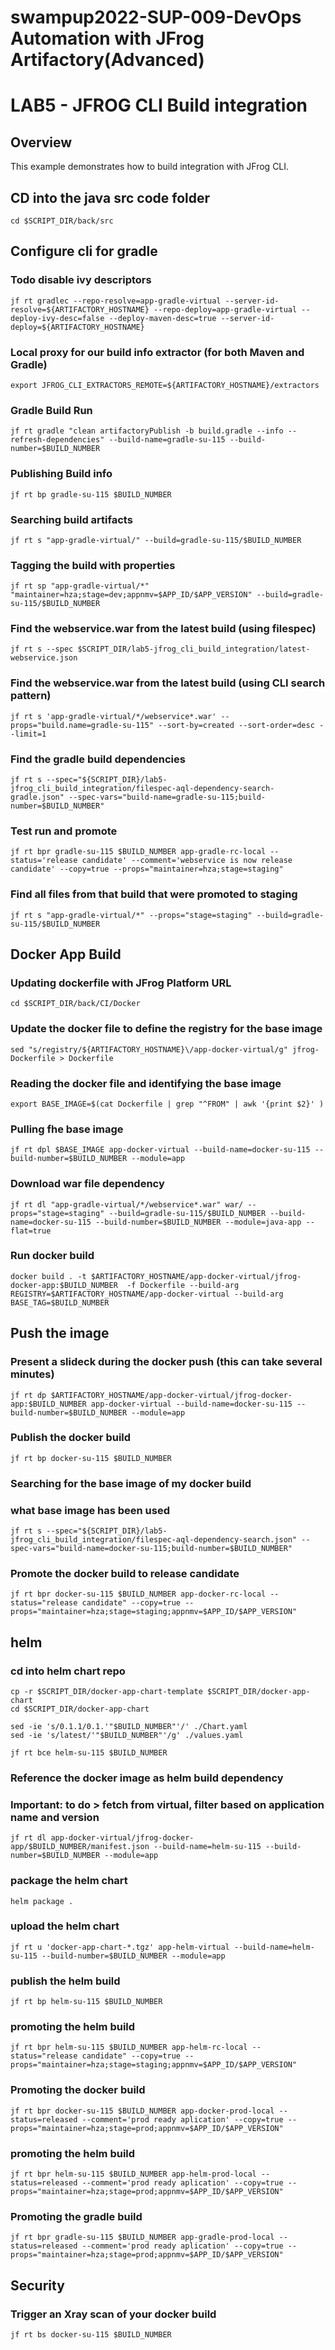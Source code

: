 # swampup2022-SUP-009-DevOps Automation with JFrog Artifactory(Advanced) 
# LAB5 - JFROG CLI Build integration

## Overview
This example demonstrates how to build integration with JFrog CLI.

## CD into the java src code folder 
```console
cd $SCRIPT_DIR/back/src
```

## Configure cli for gradle
### Todo disable ivy descriptors
```console
jf rt gradlec --repo-resolve=app-gradle-virtual --server-id-resolve=${ARTIFACTORY_HOSTNAME} --repo-deploy=app-gradle-virtual --deploy-ivy-desc=false --deploy-maven-desc=true --server-id-deploy=${ARTIFACTORY_HOSTNAME}
```

### Local proxy for our build info extractor (for both Maven and Gradle)
```console
export JFROG_CLI_EXTRACTORS_REMOTE=${ARTIFACTORY_HOSTNAME}/extractors
```

### Gradle Build Run
```console
jf rt gradle "clean artifactoryPublish -b build.gradle --info --refresh-dependencies" --build-name=gradle-su-115 --build-number=$BUILD_NUMBER
```

### Publishing Build info
```console
jf rt bp gradle-su-115 $BUILD_NUMBER
```

### Searching build artifacts
```console
jf rt s "app-gradle-virtual/" --build=gradle-su-115/$BUILD_NUMBER
```

### Tagging the build with properties
```console
jf rt sp "app-gradle-virtual/*" "maintainer=hza;stage=dev;appnmv=$APP_ID/$APP_VERSION" --build=gradle-su-115/$BUILD_NUMBER
```

### Find the webservice.war from the latest build (using filespec)
```console
jf rt s --spec $SCRIPT_DIR/lab5-jfrog_cli_build_integration/latest-webservice.json
```

### Find the webservice.war from the latest build (using CLI search pattern)
```console
jf rt s 'app-gradle-virtual/*/webservice*.war' --props="build.name=gradle-su-115" --sort-by=created --sort-order=desc --limit=1
```

### Find the gradle build dependencies
```console
jf rt s --spec="${SCRIPT_DIR}/lab5-jfrog_cli_build_integration/filespec-aql-dependency-search-gradle.json" --spec-vars="build-name=gradle-su-115;build-number=$BUILD_NUMBER"
```

### Test run and promote
```console
jf rt bpr gradle-su-115 $BUILD_NUMBER app-gradle-rc-local --status='release candidate' --comment='webservice is now release candidate' --copy=true --props="maintainer=hza;stage=staging"
```

### Find all files from that build that were promoted to staging
```console
jf rt s "app-gradle-virtual/*" --props="stage=staging" --build=gradle-su-115/$BUILD_NUMBER
```

## Docker App Build
### Updating dockerfile with JFrog Platform URL
```console
cd $SCRIPT_DIR/back/CI/Docker
```

### Update the docker file to define the registry for the base image
```console
sed "s/registry/${ARTIFACTORY_HOSTNAME}\/app-docker-virtual/g" jfrog-Dockerfile > Dockerfile
```

### Reading the docker file and identifying the base image
```console
export BASE_IMAGE=$(cat Dockerfile | grep "^FROM" | awk '{print $2}' )
```

### Pulling fhe base image
```console
jf rt dpl $BASE_IMAGE app-docker-virtual --build-name=docker-su-115 --build-number=$BUILD_NUMBER --module=app
```

### Download war file dependency
```console
jf rt dl "app-gradle-virtual/*/webservice*.war" war/ --props="stage=staging" --build=gradle-su-115/$BUILD_NUMBER --build-name=docker-su-115 --build-number=$BUILD_NUMBER --module=java-app --flat=true
```

### Run docker build
```console
docker build . -t $ARTIFACTORY_HOSTNAME/app-docker-virtual/jfrog-docker-app:$BUILD_NUMBER  -f Dockerfile --build-arg REGISTRY=$ARTIFACTORY_HOSTNAME/app-docker-virtual --build-arg BASE_TAG=$BUILD_NUMBER
```

## Push the image
### Present a slideck during the docker push (this can take several minutes)
```console
jf rt dp $ARTIFACTORY_HOSTNAME/app-docker-virtual/jfrog-docker-app:$BUILD_NUMBER app-docker-virtual --build-name=docker-su-115 --build-number=$BUILD_NUMBER --module=app
```

### Publish the docker build
```console
jf rt bp docker-su-115 $BUILD_NUMBER
```

### Searching for the base image of my docker build
### what base image has been used
```console
jf rt s --spec="${SCRIPT_DIR}/lab5-jfrog_cli_build_integration/filespec-aql-dependency-search.json" --spec-vars="build-name=docker-su-115;build-number=$BUILD_NUMBER"
```

### Promote the docker build to release candidate
```console
jf rt bpr docker-su-115 $BUILD_NUMBER app-docker-rc-local --status="release candidate" --copy=true --props="maintainer=hza;stage=staging;appnmv=$APP_ID/$APP_VERSION"
```

## helm
### cd into helm chart repo
```console
cp -r $SCRIPT_DIR/docker-app-chart-template $SCRIPT_DIR/docker-app-chart
cd $SCRIPT_DIR/docker-app-chart

sed -ie 's/0.1.1/0.1.'"$BUILD_NUMBER"'/' ./Chart.yaml
sed -ie 's/latest/'"$BUILD_NUMBER"'/g' ./values.yaml

jf rt bce helm-su-115 $BUILD_NUMBER
```

### Reference the docker image as helm build dependency
### Important: to do > fetch from virtual, filter based on application name and version
```console
jf rt dl app-docker-virtual/jfrog-docker-app/$BUILD_NUMBER/manifest.json --build-name=helm-su-115 --build-number=$BUILD_NUMBER --module=app
```

### package the helm chart 
```console
helm package .
```

### upload the helm chart
```console
jf rt u 'docker-app-chart-*.tgz' app-helm-virtual --build-name=helm-su-115 --build-number=$BUILD_NUMBER --module=app
```

### publish the helm build
```console
jf rt bp helm-su-115 $BUILD_NUMBER
```

### promoting the helm build 
```console
jf rt bpr helm-su-115 $BUILD_NUMBER app-helm-rc-local --status="release candidate" --copy=true --props="maintainer=hza;stage=staging;appnmv=$APP_ID/$APP_VERSION"
```

### Promoting the docker build
```console
jf rt bpr docker-su-115 $BUILD_NUMBER app-docker-prod-local --status=released --comment='prod ready aplication' --copy=true --props="maintainer=hza;stage=prod;appnmv=$APP_ID/$APP_VERSION"
```

### promoting the helm build 
```console
jf rt bpr helm-su-115 $BUILD_NUMBER app-helm-prod-local --status=released --comment='prod ready aplication' --copy=true --props="maintainer=hza;stage=prod;appnmv=$APP_ID/$APP_VERSION"
```

### Promoting the gradle build
```console
jf rt bpr gradle-su-115 $BUILD_NUMBER app-gradle-prod-local --status=released --comment='prod ready aplication' --copy=true --props="maintainer=hza;stage=prod;appnmv=$APP_ID/$APP_VERSION"
```

## Security
### Trigger an Xray scan of your docker build
```console
jf rt bs docker-su-115 $BUILD_NUMBER
```
